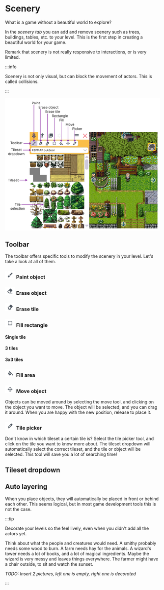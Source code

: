 # Scenery

What is a game without a beautiful world to explore?

In the *scenery tab* you can add and remove scenery such as trees, buildings, tables, etc. to your level. This is the first step in creating a beautiful world for your game.

Remark that scenery is not really responsive to interactions, or is very limited.

:::info

Scenery is not only visual, but can block the movement of actors. This is called collisions.

:::


![](img/scenerypanel.png)


## Toolbar

The toolbar offers specific tools to modify the scenery in your level. Let's take a look at all of them.


### ![](img/scenery_paint_tool.png) Paint object


### ![](img/scenery_erase_tool.png) Erase object


### ![](img/scenery_erase_tile_tool.png) Erase tile


### ![](img/scenery_rect_tool.png) Fill rectangle

#### Single tile

#### 3 tiles

#### 3x3 tiles


### ![](img/scenery_fill_tool.png) Fill area


### ![](img/scenery_move_tool.png) Move object

Objects can be moved around by selecting the move tool, and clicking on the object you want to move. The object will be selected, and you can drag it around. When you are happy with the new position, release to place it.


### ![](img/scenery_picker_tool.png) Tile picker

Don't know in which tileset a certain tile is? Select the tile picker tool, and click on the tile you want to know more about. The tileset dropdown will automatically select the correct tileset, and the tile or object will be selected. This tool will save you a lot of searching time!


## Tileset dropdown

## Auto layering

When you place objects, they will automatically be placed in front or behind each other. This seems logical, but in most game development tools this is not the case. 


:::tip

Decorate your levels so the feel lively, even when you didn't add all the actors yet.

Think about what the people and creatures would need. A smithy probably needs some wood to burn. A farm needs hay for the animals. A wizard's tower needs a lot of books, and a lot of magical ingredients. Maybe the wizard is very messy and leaves things everywhere. The farmer might have a chair outside, to sit and watch the sunset.

*TODO: Insert 2 pictures, left one is empty, right one is decorated*

:::

